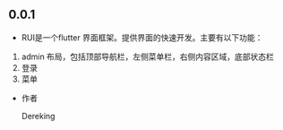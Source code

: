 ## 0.0.1

* RUI是一个flutter 界面框架。提供界面的快速开发。主要有以下功能：

1. admin 布局，包括顶部导航栏，左侧菜单栏，右侧内容区域，底部状态栏
2. 登录
3. 菜单

* 作者
   
    Dereking

